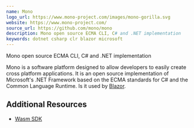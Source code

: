 ```yaml
---
name: Mono
logo_url: https://www.mono-project.com/images/mono-gorilla.svg
website: https://www.mono-project.com/
source_url: https://github.com/mono/mono
description: Mono open source ECMA CLI, C# and .NET implementation
keywords: dotnet csharp clr blazor microsoft
---
```


Mono open source ECMA CLI, C# and .NET implementation

Mono is a software platform designed to allow developers to easily create cross platform applications. It is an open source implementation of Microsoft's .NET Framework based on the ECMA standards for C# and the Common Language Runtime. Is it used by [Blazor](https://madewithwebassembly.com/showcase/blazor).

## Additional Resources

- [Wasm SDK](https://github.com/mono/mono/tree/master/sdks/wasm)
